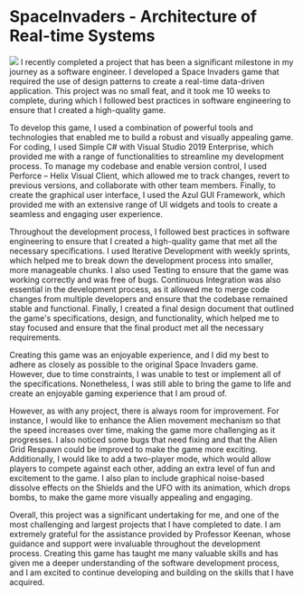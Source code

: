 # SpaceInvaders - Architecture of Real-time Systems
<img src="images/Demo.png"> 
I recently completed a project that has been a significant milestone in my journey as a software engineer. I developed a Space Invaders game that required the use of design patterns to create a real-time data-driven application. This project was no small feat, and it took me 10 weeks to complete, during which I followed best practices in software engineering to ensure that I created a high-quality game.

To develop this game, I used a combination of powerful tools and technologies that enabled me to build a robust and visually appealing game. For coding, I used Simple C# with Visual Studio 2019 Enterprise, which provided me with a range of functionalities to streamline my development process. To manage my codebase and enable version control, I used Perforce – Helix Visual Client, which allowed me to track changes, revert to previous versions, and collaborate with other team members. Finally, to create the graphical user interface, I used the Azul GUI Framework, which provided me with an extensive range of UI widgets and tools to create a seamless and engaging user experience.

Throughout the development process, I followed best practices in software engineering to ensure that I created a high-quality game that met all the necessary specifications. I used Iterative Development with weekly sprints, which helped me to break down the development process into smaller, more manageable chunks. I also used Testing to ensure that the game was working correctly and was free of bugs. Continuous Integration was also essential in the development process, as it allowed me to merge code changes from multiple developers and ensure that the codebase remained stable and functional. Finally, I created a final design document that outlined the game's specifications, design, and functionality, which helped me to stay focused and ensure that the final product met all the necessary requirements.

Creating this game was an enjoyable experience, and I did my best to adhere as closely as possible to the original Space Invaders game. However, due to time constraints, I was unable to test or implement all of the specifications. Nonetheless, I was still able to bring the game to life and create an enjoyable gaming experience that I am proud of.

However, as with any project, there is always room for improvement. For instance, I would like to enhance the Alien movement mechanism so that the speed increases over time, making the game more challenging as it progresses. I also noticed some bugs that need fixing and that the Alien Grid Respawn could be improved to make the game more exciting. Additionally, I would like to add a two-player mode, which would allow players to compete against each other, adding an extra level of fun and excitement to the game. I also plan to include graphical noise-based dissolve effects on the Shields and the UFO with its animation, which drops bombs, to make the game more visually appealing and engaging.

Overall, this project was a significant undertaking for me, and one of the most challenging and largest projects that I have completed to date. I am extremely grateful for the assistance provided by Professor Keenan, whose guidance and support were invaluable throughout the development process. Creating this game has taught me many valuable skills and has given me a deeper understanding of the software development process, and I am excited to continue developing and building on the skills that I have acquired.
